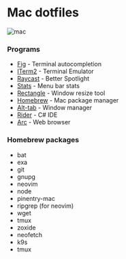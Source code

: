 # Mac dotfiles

![mac](../images/mac.png)

### Programs

- [Fig](https://fig.io) - Terminal autocompletion
- [ITerm2](https://iterm2.com) - Terminal Emulator
- [Raycast](https://www.raycast.com) - Better Spotlight
- [Stats](https://github.com/exelban/stats) - Menu bar stats
- [Rectangle](https://rectangleapp.com) - Window resize tool
- [Homebrew](https://brew.sh) - Mac package manager
- [Alt-tab](https://alt-tab-macos.netlify.app) - Window manager
- [Rider](https://www.jetbrains.com/rider/) - C# IDE
- [Arc](https://arc.net) - Web browser

### Homebrew packages

- bat
- exa
- git
- gnupg
- neovim
- node
- pinentry-mac
- ripgrep (for neovim)
- wget
- tmux
- zoxide
- neofetch
- k9s
- tmux
